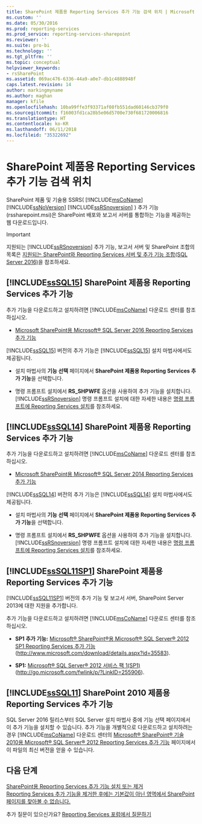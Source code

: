 ```yaml
---
title: SharePoint 제품용 Reporting Services 추가 기능 검색 위치 | Microsoft Docs
ms.custom: ''
ms.date: 05/30/2016
ms.prod: reporting-services
ms.prod_service: reporting-services-sharepoint
ms.reviewer: ''
ms.suite: pro-bi
ms.technology: ''
ms.tgt_pltfrm: ''
ms.topic: conceptual
helpviewer_keywords:
- rsSharePoint
ms.assetid: 069ac476-6336-44a9-a0e7-db1c4888948f
caps.latest.revision: 14
author: markingmyname
ms.author: maghan
manager: kfile
ms.openlocfilehash: 10ba99ffe3f93371af08fb551dad60146cb379f0
ms.sourcegitcommit: f16003fd1ca28b5e06d5700e730f681720006816
ms.translationtype: HT
ms.contentlocale: ko-KR
ms.lasthandoff: 06/11/2018
ms.locfileid: "35322692"
---
```

# <a name="where-to-find-the-reporting-services-add-in-for-sharepoint-products"></a>SharePoint 제품용 Reporting Services 추가 기능 검색 위치

SharePoint 제품 및 기술용 SSRS( [!INCLUDE[msCoName](../../includes/msconame-md.md)] [!INCLUDE[ssNoVersion](../../includes/ssnoversion-md.md)] [!INCLUDE[ssRSnoversion](../../includes/ssrsnoversion-md.md)] ) 추가 기능(rssharepoint.msi)은 SharePoint 배포와 보고서 서버를 통합하는 기능을 제공하는 웹 다운로드입니다.  
  
> [!IMPORTANT]  
>  지원되는 [!INCLUDE[ssRSnoversion](../../includes/ssrsnoversion-md.md)] 추가 기능, 보고서 서버 및 SharePoint 조합의 목록은 [지원되는 SharePoint와 Reporting Services 서버 및 추가 기능 조합&#40;SQL Server 2016&#41;](../../reporting-services/install-windows/supported-combinations-of-sharepoint-and-reporting-services-server.md)을 참조하세요.  
  
##  <a name="bkmk_sql16"></a> [!INCLUDE[ssSQL15](../../includes/sssql15-md.md)] SharePoint 제품용 Reporting Services 추가 기능  
 추가 기능을 다운로드하고 설치하려면 [!INCLUDE[msCoName](../../includes/msconame-md.md)] 다운로드 센터를 참조하십시오.  
  
-   [Microsoft SharePoint용 Microsoft® SQL Server 2016 Reporting Services 추가 기능](https://www.microsoft.com/download/details.aspx?id=52682)  
  
 [!INCLUDE[ssSQL15](../../includes/sssql15-md.md)] 버전의 추가 기능은 [!INCLUDE[ssSQL15](../../includes/sssql15-md.md)] 설치 마법사에서도 제공됩니다.  
  
-   설치 마법사의 **기능 선택** 페이지에서 **SharePoint 제품용 Reporting Services 추가 기능**을 선택합니다.  
  
-   명령 프롬프트 설치에서 **RS_SHPWFE** 옵션을 사용하여 추가 기능을 설치합니다. [!INCLUDE[ssRSnoversion](../../includes/ssrsnoversion-md.md)] 명령 프롬프트 설치에 대한 자세한 내용은 [명령 프롬프트에 Reporting Services 설치](../../reporting-services/install-windows/install-reporting-services-at-the-command-prompt.md)를 참조하세요.  
  
##  <a name="bkmk_sql14"></a> [!INCLUDE[ssSQL14](../../includes/sssql14-md.md)] SharePoint 제품용 Reporting Services 추가 기능  
 추가 기능을 다운로드하고 설치하려면 [!INCLUDE[msCoName](../../includes/msconame-md.md)] 다운로드 센터를 참조하십시오.  
  
-   [Microsoft SharePoint용 Microsoft® SQL Server 2014 Reporting Services 추가 기능](http://go.microsoft.com/fwlink/?LinkID=324852)  
  
 [!INCLUDE[ssSQL14](../../includes/sssql14-md.md)] 버전의 추가 기능은 [!INCLUDE[ssSQL14](../../includes/sssql14-md.md)] 설치 마법사에서도 제공됩니다.  
  
-   설치 마법사의 **기능 선택** 페이지에서 **SharePoint 제품용 Reporting Services 추가 기능**을 선택합니다.  
  
-   명령 프롬프트 설치에서 **RS_SHPWFE** 옵션을 사용하여 추가 기능을 설치합니다. [!INCLUDE[ssRSnoversion](../../includes/ssrsnoversion-md.md)] 명령 프롬프트 설치에 대한 자세한 내용은 [명령 프롬프트에 Reporting Services 설치](../../reporting-services/install-windows/install-reporting-services-at-the-command-prompt.md)를 참조하세요.  
  
##  <a name="bkmk_sql11sp1"></a> [!INCLUDE[ssSQL11SP1](../../includes/sssql11sp1-md.md)] SharePoint 제품용 Reporting Services 추가 기능  
 [!INCLUDE[ssSQL11SP1](../../includes/sssql11sp1-md.md)] 버전의 추가 기능 및 보고서 서버, SharePoint Server 2013에 대한 지원을 추가합니다.  
  
 추가 기능을 다운로드하고 설치하려면 [!INCLUDE[msCoName](../../includes/msconame-md.md)] 다운로드 센터를 참조하십시오.  
  
-   **SP1 추가 기능:**  [Microsoft® SharePoint®용 Microsoft® SQL Server® 2012 SP1 Reporting Services 추가 기능](http://www.microsoft.com/download/details.aspx?id=35583)(http://www.microsoft.com/download/details.aspx?id=35583).  
  
-   **SP1:**  [Microsoft® SQL Server® 2012 서비스 팩 1(SP1)](http://go.microsoft.com/fwlink/p/?LinkID=255906)(http://go.microsoft.com/fwlink/p/?LinkID=255906).  

##  <a name="bkmk_sql11"></a> [!INCLUDE[ssSQL11](../../includes/sssql11-md.md)] SharePoint 2010 제품용 Reporting Services 추가 기능

SQL Server 2016 릴리스부터 SQL Server 설치 마법사 중에 기능 선택 페이지에서 이 추가 기능을 설치할 수 있습니다. 추가 기능을 개별적으로 다운로드하고 설치하려는 경우 [!INCLUDE[msCoName](../../includes/msconame-md.md)] 다운로드 센터의 [Microsoft® SharePoint® 기술 2010용 Microsoft® SQL Server® 2012 Reporting Services 추가 기능](http://go.microsoft.com/fwlink/?LinkID=207242) 페이지에서 이 파일의 최신 버전을 얻을 수 있습니다.

## <a name="next-steps"></a>다음 단계

[SharePoint용 Reporting Services 추가 기능 설치 또는 제거](../../reporting-services/install-windows/install-or-uninstall-the-reporting-services-add-in-for-sharepoint.md)   
[Reporting Services 추가 기능을 제거한 후에는 기본값이 아닌 영역에서 SharePoint 페이지를 찾아볼 수 없습니다.](http://support.microsoft.com/kb/2009212)  

추가 질문이 있으신가요? [Reporting Services 포럼에서 질문하기](http://go.microsoft.com/fwlink/?LinkId=620231)
